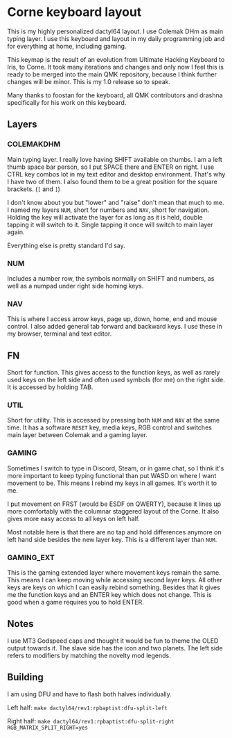 # Corne keyboard layout

This is my highly personalized dactyl64 layout. I use Colemak DHm as main typing layer. I use this keyboard and layout in my daily programming job and for everything at home, including gaming.

This keymap is the result of an evolution from Ultimate Hacking Keyboard to Iris, to Corne. It took many iterations and changes and only now I feel this is ready to be merged into the main QMK repository, because I think further changes will be minor. This is my 1.0 release so to speak.

Many thanks to foostan for the keyboard, all QMK contributors and drashna specifically for his work on this keyboard.

## Layers

### COLEMAKDHM

Main typing layer. I really love having SHIFT available on thumbs. I am a left thumb space bar person, so I put SPACE there and ENTER on right. I use CTRL key combos lot in my text editor and desktop environment. That's why I have two of them. I also found them to be a great position for the square brackets. (`[` and `]`)

I don't know about you but "lower" and "raise" don't mean that much to me. I named my layers `NUM`, short for numbers and `NAV`, short for navigation. Holding the key will activate the layer for as long as it is held, double tapping it will switch to it. Single tapping it once will switch to main layer again.

Everything else is pretty standard I'd say.

### NUM

Includes a number row, the symbols normally on SHIFT and numbers, as well as a numpad under right side homing keys.

### NAV

This is where I access arrow keys, page up, down, home, end and mouse control. I also added general tab forward and backward keys. I use these in my browser, terminal and text editor. 

## FN

Short for function. This gives access to the function keys, as well as rarely used keys on the left side and often used symbols (for me) on the right side. It is accessed by holding TAB.

### UTIL

Short for utility. This is accessed by pressing both `NUM` and `NAV` at the same time. It has a software `RESET` key, media keys, RGB control and switches main layer between Colemak and a gaming layer.

### GAMING

Sometimes I switch to type in Discord, Steam, or in game chat, so I think it's more important to keep typing functional than put WASD on where I want movement to be. This means I rebind my keys in all games. It's worth it to me.

I put movement on FRST (would be ESDF on QWERTY), because it lines up more comfortably with the columnar staggered layout of the Corne. It also gives more easy access to all keys on left half.

Most notable here is that there are no tap and hold differences anymore on left hand side besides the new layer key. This is a different layer than `NUM`. 

### GAMING_EXT

This is the gaming extended layer where movement keys remain the same. This means I can keep moving while accessing second layer keys. All other keys are keys on which I can easily rebind something. Besides that it gives me the function keys and an ENTER key which does not change. This is good when a game requires you to hold ENTER.

## Notes

I use MT3 Godspeed caps and thought it would be fun to theme the OLED output towards it. The slave side has the icon and two planets. The left side refers to modifiers by matching the novelty mod legends.

## Building

I am using DFU and have to flash both halves individually.

Left half: `make dactyl64/rev1:rpbaptist:dfu-split-left`

Right half: `make dactyl64/rev1:rpbaptist:dfu-split-right RGB_MATRIX_SPLIT_RIGHT=yes`
